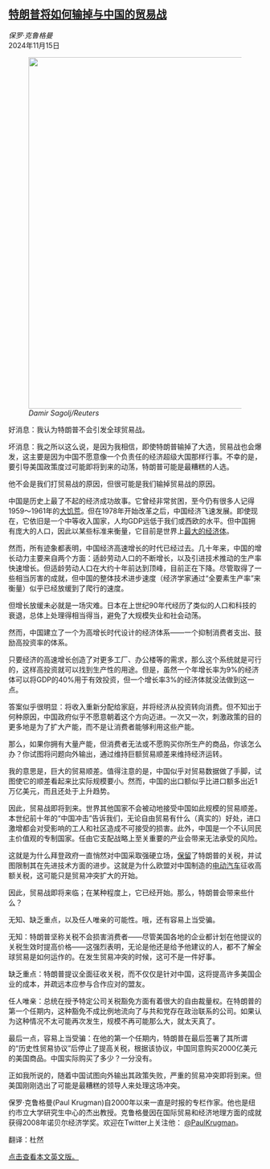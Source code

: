 <!--1731656222000-->
[特朗普将如何输掉与中国的贸易战](https://cn.nytimes.com/opinion/20241115/trump-china-tariffs/)
------

<address>保罗·克鲁格曼</address><time pudate="2024-11-15 03:15:49" datetime="2024-11-15 03:15:49">2024年11月15日</time><figure><img src="https://images.weserv.nl/?url=static01.nyt.com/images/2024/11/14/opinion/14krugman1/14krugman1-master1050.jpg" width="1050" height="700"><figcaption> <cite>Damir Sagolj/Reuters</cite></figcaption></figure><section><p>好消息：我认为特朗普不会引发全球贸易战。</p><p>坏消息：我之所以这么说，是因为我相信，即使特朗普输掉了大选，贸易战也会爆发，这主要是因为中国不愿意像一个负责任的经济超级大国那样行事。不幸的是，要引导美国政策度过可能即将到来的动荡，特朗普可能是最糟糕的人选。</p><p>他不会是我们打贸易战的原因，但很可能是我们输掉贸易战的原因。</p><p>中国是历史上最了不起的经济成功故事。它曾经非常贫困，至今仍有很多人记得1959～1961年的<a rel="noopener noreferrer" target="_blank" href="https://pmc.ncbi.nlm.nih.gov/articles/PMC1127087/">大饥荒</a>。但在1978年开始改革之后，中国经济飞速发展。即使现在，它依旧是一个中等收入国家，人均GDP远低于我们或西欧的水平。但中国拥有庞大的人口，因此以某些标准来衡量，它目前是世界上<a rel="noopener noreferrer" target="_blank" href="https://data.worldbank.org/indicator/NY.GDP.MKTP.PP.CD?locations=CN-US-EU">最大的经济体</a>。</p><p>然而，所有迹象都表明，中国经济高速增长的时代已经过去。几十年来，中国的增长动力主要来自两个方面：适龄劳动人口的不断增长，以及引进技术推动的生产率快速增长。但适龄劳动人口在大约十年前达到顶峰，目前正在下降。尽管取得了一些相当厉害的成就，但中国的整体技术进步速度（经济学家通过“全要素生产率”来衡量）似乎已经放缓到了爬行的速度。</p><p>但增长放缓未必就是一场灾难。日本在上世纪90年代经历了类似的人口和科技的衰退，总体上处理得相当得当，避免了大规模失业和社会动荡。</p><p>然而，中国建立了一个为高增长时代设计的经济体系——一个抑制消费者支出、鼓励高投资率的体系。</p><p>只要经济的高速增长创造了对更多工厂、办公楼等的需求，那么这个系统就是可行的，这样高投资就可以找到生产性的用途。但是，虽然一个年增长率为9%的经济体可以将GDP的40%用于有效投资，但一个增长率3%的经济体就没法做到这一点。</p><p>答案似乎很明显：将收入重新分配给家庭，并将经济从投资转向消费。但不知出于何种原因，中国政府似乎不愿意朝着这个方向迈进。一次又一次，刺激政策的目的更多地是为了扩大产能，而不是让消费者能够利用这些产能。</p><p>那么，如果你拥有大量产能，但消费者无法或不愿购买你所生产的商品，你该怎么办？你试图将问题向外输出，通过维持巨额贸易顺差来维持经济运转。</p><p>我的意思是，巨大的贸易顺差。值得注意的是，中国似乎对贸易数据做了手脚，试图使它的顺差看起来比实际规模要小。然而，中国的出口额似乎比进口额多出近1万亿美元，而且还处于上升趋势。</p><p>因此，贸易战即将到来。世界其他国家不会被动地接受中国如此规模的贸易顺差。本世纪前十年的“中国冲击”告诉我们，无论自由贸易有什么（真实的）好处，进口激增都会对受影响的工人和社区造成不可接受的损害。此外，中国是一个不认同民主价值观的专制国家。任由它支配战略上至关重要的产业会带来无法承受的风险。</p><p>这就是为什么拜登政府一直悄然对中国采取强硬立场，<a href="https://cn.nytimes.com/usa/20240515/biden-trump-china-trade/">保留</a>了特朗普的关税，并试图限制其在先进技术方面的进步。这就是为什么欧盟对中国制造的<a href="https://cn.nytimes.com/business/20241031/european-union-china-electric-vehicle-tariffs/">电动汽车</a>征收高额关税，这可能只是贸易冲突扩大的开始。</p><p>因此，贸易战即将来临；在某种程度上，它已经开始。那么，特朗普会带来些什么？</p><p>无知、缺乏重点，以及任人唯亲的可能性。哦，还有容易上当受骗。</p><p>无知：特朗普坚称关税不会损害消费者——尽管美国各地的企业都计划在他提议的关税生效时提高价格——这强烈表明，无论是他还是给予他建议的人，都不了解全球贸易是如何运作的。在发生贸易冲突的时候，这可不是一件好事。</p><p>缺乏重点：特朗普提议全面征收关税，而不仅仅是针对中国，这将提高许多美国企业的成本，并疏远本应参与合作应对的盟友。</p><p>任人唯亲：总统在授予特定公司关税豁免方面有着很大的自由裁量权。在特朗普的第一个任期内，这种豁免不成比例地流向了与共和党存在政治联系的公司。如果认为这种情况不太可能再次发生，规模不再可能那么大，就太天真了。</p><p>最后一点，容易上当受骗：在他的第一个任期内，特朗普在最后签署了其所谓的“历史性贸易协议”后停止了提高关税，根据该协议，中国同意购买2000亿美元的美国商品。中国实际购买了多少？一分没有。</p><p>正如我所说的，随着中国试图向外输出其政策失败，严重的贸易冲突即将到来。但美国刚刚选出了可能是最糟糕的领导人来处理这场冲突。</p></section><footer><p>保罗·克鲁格曼(Paul Krugman)自2000年以来一直是时报的专栏作家。他也是纽约市立大学研究生中心的杰出教授。克鲁格曼因在国际贸易和经济地理方面的成就获得2008年诺贝尔经济学奖。欢迎在Twitter上关注他： <a rel="nofollow" target="_blank" href="https://twitter.com/PaulKrugman">@PaulKrugman</a>。</p><p>翻译：杜然</p><p><a rel="nofollow" target="_blank" href="https://www.nytimes.com/2024/11/14/opinion/trump-china-tariffs.html">点击查看本文英文版。</a></p></footer>
